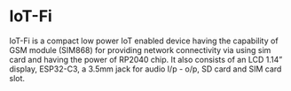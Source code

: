 # IoT-Fi

IoT-Fi is a compact low power IoT enabled device having the capability of GSM module (SIM868) for providing network connectivity via using sim card and having the power of RP2040 chip. It also consists of an LCD 1.14” display, ESP32-C3, a 3.5mm jack for audio I/p - o/p, SD card and SIM card slot.
